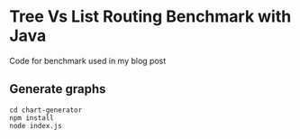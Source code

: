 # Tree Vs List Routing Benchmark with Java
Code for benchmark used in my blog post

## Generate graphs

```
cd chart-generator
npm install
node index.js
```

